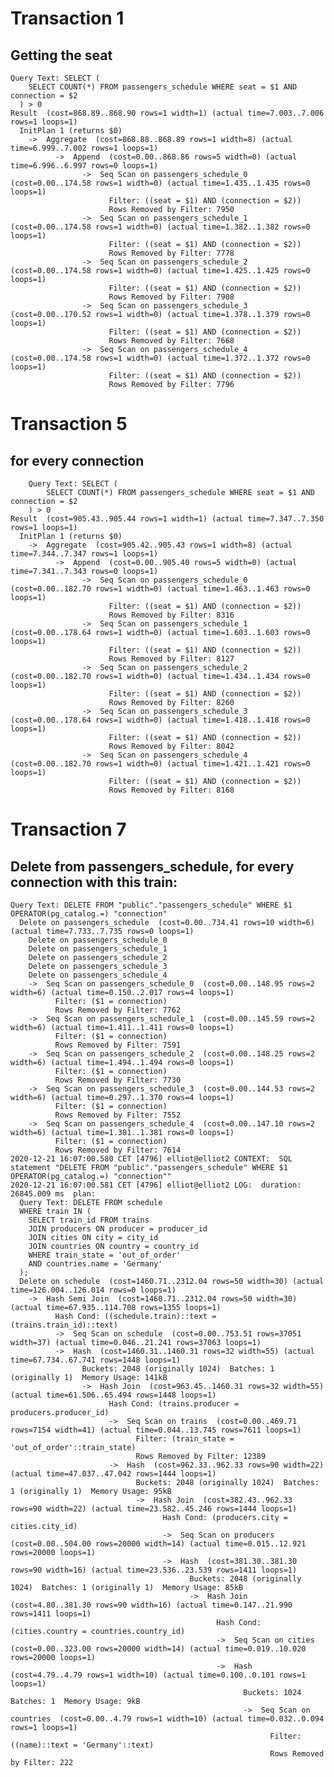 # Transaction 1

## Getting the seat


    Query Text: SELECT (
        SELECT COUNT(*) FROM passengers_schedule WHERE seat = $1 AND connection = $2
      ) > 0
    Result  (cost=868.89..868.90 rows=1 width=1) (actual time=7.003..7.006 rows=1 loops=1)
      InitPlan 1 (returns $0)
        ->  Aggregate  (cost=868.88..868.89 rows=1 width=8) (actual time=6.999..7.002 rows=1 loops=1)
              ->  Append  (cost=0.00..868.86 rows=5 width=0) (actual time=6.996..6.997 rows=0 loops=1)
                    ->  Seq Scan on passengers_schedule_0  (cost=0.00..174.58 rows=1 width=0) (actual time=1.435..1.435 rows=0 loops=1)
                          Filter: ((seat = $1) AND (connection = $2))
                          Rows Removed by Filter: 7950
                    ->  Seq Scan on passengers_schedule_1  (cost=0.00..174.58 rows=1 width=0) (actual time=1.382..1.382 rows=0 loops=1)
                          Filter: ((seat = $1) AND (connection = $2))
                          Rows Removed by Filter: 7778
                    ->  Seq Scan on passengers_schedule_2  (cost=0.00..174.58 rows=1 width=0) (actual time=1.425..1.425 rows=0 loops=1)
                          Filter: ((seat = $1) AND (connection = $2))
                          Rows Removed by Filter: 7908
                    ->  Seq Scan on passengers_schedule_3  (cost=0.00..170.52 rows=1 width=0) (actual time=1.378..1.379 rows=0 loops=1)
                          Filter: ((seat = $1) AND (connection = $2))
                          Rows Removed by Filter: 7668
                    ->  Seq Scan on passengers_schedule_4  (cost=0.00..174.58 rows=1 width=0) (actual time=1.372..1.372 rows=0 loops=1)
                          Filter: ((seat = $1) AND (connection = $2))
                          Rows Removed by Filter: 7796
                          
     
 # Transaction 5
     
 ## for every connection 
     
        Query Text: SELECT (
			SELECT COUNT(*) FROM passengers_schedule WHERE seat = $1 AND connection = $2
		) > 0
	Result  (cost=905.43..905.44 rows=1 width=1) (actual time=7.347..7.350 rows=1 loops=1)
	  InitPlan 1 (returns $0)
	    ->  Aggregate  (cost=905.42..905.43 rows=1 width=8) (actual time=7.344..7.347 rows=1 loops=1)
	          ->  Append  (cost=0.00..905.40 rows=5 width=0) (actual time=7.341..7.343 rows=0 loops=1)
	                ->  Seq Scan on passengers_schedule_0  (cost=0.00..182.70 rows=1 width=0) (actual time=1.463..1.463 rows=0 loops=1)
	                      Filter: ((seat = $1) AND (connection = $2))
	                      Rows Removed by Filter: 8316
	                ->  Seq Scan on passengers_schedule_1  (cost=0.00..178.64 rows=1 width=0) (actual time=1.603..1.603 rows=0 loops=1)
	                      Filter: ((seat = $1) AND (connection = $2))
	                      Rows Removed by Filter: 8127
	                ->  Seq Scan on passengers_schedule_2  (cost=0.00..182.70 rows=1 width=0) (actual time=1.434..1.434 rows=0 loops=1)
	                      Filter: ((seat = $1) AND (connection = $2))
	                      Rows Removed by Filter: 8260
	                ->  Seq Scan on passengers_schedule_3  (cost=0.00..178.64 rows=1 width=0) (actual time=1.418..1.418 rows=0 loops=1)
	                      Filter: ((seat = $1) AND (connection = $2))
	                      Rows Removed by Filter: 8042
	                ->  Seq Scan on passengers_schedule_4  (cost=0.00..182.70 rows=1 width=0) (actual time=1.421..1.421 rows=0 loops=1)
	                      Filter: ((seat = $1) AND (connection = $2))
	                      Rows Removed by Filter: 8168
# Transaction 7

## Delete from passengers_schedule, for every connection with this train:

    Query Text: DELETE FROM "public"."passengers_schedule" WHERE $1 OPERATOR(pg_catalog.=) "connection"
      Delete on passengers_schedule  (cost=0.00..734.41 rows=10 width=6) (actual time=7.733..7.735 rows=0 loops=1)
        Delete on passengers_schedule_0
        Delete on passengers_schedule_1
        Delete on passengers_schedule_2
        Delete on passengers_schedule_3
        Delete on passengers_schedule_4
        ->  Seq Scan on passengers_schedule_0  (cost=0.00..148.95 rows=2 width=6) (actual time=0.150..2.017 rows=4 loops=1)
              Filter: ($1 = connection)
              Rows Removed by Filter: 7762
        ->  Seq Scan on passengers_schedule_1  (cost=0.00..145.59 rows=2 width=6) (actual time=1.411..1.411 rows=0 loops=1)
              Filter: ($1 = connection)
              Rows Removed by Filter: 7591
        ->  Seq Scan on passengers_schedule_2  (cost=0.00..148.25 rows=2 width=6) (actual time=1.494..1.494 rows=0 loops=1)
              Filter: ($1 = connection)
              Rows Removed by Filter: 7730
        ->  Seq Scan on passengers_schedule_3  (cost=0.00..144.53 rows=2 width=6) (actual time=0.297..1.370 rows=4 loops=1)
              Filter: ($1 = connection)
              Rows Removed by Filter: 7552
        ->  Seq Scan on passengers_schedule_4  (cost=0.00..147.10 rows=2 width=6) (actual time=1.381..1.381 rows=0 loops=1)
              Filter: ($1 = connection)
              Rows Removed by Filter: 7614
    2020-12-21 16:07:00.580 CET [4796] elliot@elliot2 CONTEXT:  SQL statement "DELETE FROM "public"."passengers_schedule" WHERE $1 OPERATOR(pg_catalog.=) "connection""
    2020-12-21 16:07:00.581 CET [4796] elliot@elliot2 LOG:  duration: 26845.009 ms  plan:
      Query Text: DELETE FROM schedule
      WHERE train IN (
        SELECT train_id FROM trains
        JOIN producers ON producer = producer_id
        JOIN cities ON city = city_id
        JOIN countries ON country = country_id
        WHERE train_state = 'out_of_order'
        AND countries.name = 'Germany'
      );
      Delete on schedule  (cost=1460.71..2312.04 rows=50 width=30) (actual time=126.004..126.014 rows=0 loops=1)
        ->  Hash Semi Join  (cost=1460.71..2312.04 rows=50 width=30) (actual time=67.935..114.708 rows=1355 loops=1)
              Hash Cond: ((schedule.train)::text = (trains.train_id)::text)
              ->  Seq Scan on schedule  (cost=0.00..753.51 rows=37051 width=37) (actual time=0.046..21.241 rows=37063 loops=1)
              ->  Hash  (cost=1460.31..1460.31 rows=32 width=55) (actual time=67.734..67.741 rows=1448 loops=1)
                    Buckets: 2048 (originally 1024)  Batches: 1 (originally 1)  Memory Usage: 141kB
                    ->  Hash Join  (cost=963.45..1460.31 rows=32 width=55) (actual time=61.506..65.494 rows=1448 loops=1)
                          Hash Cond: (trains.producer = producers.producer_id)
                          ->  Seq Scan on trains  (cost=0.00..469.71 rows=7154 width=41) (actual time=0.044..13.745 rows=7611 loops=1)
                                Filter: (train_state = 'out_of_order'::train_state)
                                Rows Removed by Filter: 12389
                          ->  Hash  (cost=962.33..962.33 rows=90 width=22) (actual time=47.037..47.042 rows=1444 loops=1)
                                Buckets: 2048 (originally 1024)  Batches: 1 (originally 1)  Memory Usage: 95kB
                                ->  Hash Join  (cost=382.43..962.33 rows=90 width=22) (actual time=23.582..45.246 rows=1444 loops=1)
                                      Hash Cond: (producers.city = cities.city_id)
                                      ->  Seq Scan on producers  (cost=0.00..504.00 rows=20000 width=14) (actual time=0.015..12.921 rows=20000 loops=1)
                                      ->  Hash  (cost=381.30..381.30 rows=90 width=16) (actual time=23.536..23.539 rows=1411 loops=1)
                                            Buckets: 2048 (originally 1024)  Batches: 1 (originally 1)  Memory Usage: 85kB
                                            ->  Hash Join  (cost=4.80..381.30 rows=90 width=16) (actual time=0.147..21.990 rows=1411 loops=1)
                                                  Hash Cond: (cities.country = countries.country_id)
                                                  ->  Seq Scan on cities  (cost=0.00..323.00 rows=20000 width=14) (actual time=0.019..10.020 rows=20000 loops=1)
                                                  ->  Hash  (cost=4.79..4.79 rows=1 width=10) (actual time=0.100..0.101 rows=1 loops=1)
                                                        Buckets: 1024  Batches: 1  Memory Usage: 9kB
                                                        ->  Seq Scan on countries  (cost=0.00..4.79 rows=1 width=10) (actual time=0.032..0.094 rows=1 loops=1)
                                                              Filter: ((name)::text = 'Germany'::text)
                                                              Rows Removed by Filter: 222                          

